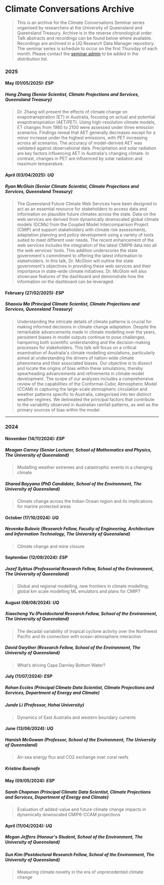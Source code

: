 # Climate Conversations Archive
> This is an archive for the Climate Conversations Seminar series organised by researchers at the University of Queensland and Queensland Treasury. Archive is in the reverse chronological order. Talk abstracts and recordings can be found below where available. Recordings are archived in a UQ Research Data Manager repository.
> The seminar series is schedule to occur on the first Thursday of each month. Please contact the [seminar admin](mailto:sun.w.kim@uq.edu.au) to be added in the distribution list.

### **2025**
#### **May (01/05/2025): *ESP***
##### Hong Zhang (Senior Scientist, Climate Projections and Services, Queensland Treasury)
> Dr. Zhang will present the effects of climate change on evapotranspiration (ET) in Australia, focusing on actual and potential evapotranspiration (AET/PET). Using high-resolution climate models, ET changes from 1980 to 2100 were assessed under three emission scenarios. Findings reveal that AET generally decreases except for a minor increase under the highest emissions, with PET increasing across all scenarios. The accuracy of model-derived AET was validated against observational data. Precipitation and solar radiation are key factors influencing AET in Australia's changing climate. In contrast, changes in PET are influenced by solar radiation and maximum temperature.

#### **April (03/04/2025): *UQ***
##### Ryan McGloin (Senior Climate Scientist, Climate Projections and Services, Queensland Treasury)
> The Queensland Future Climate Web Services have been designed to act as an essential resource for stakeholders to access data and information on plausible future climates across the state. Data on the web services are derived from dynamically downscaled global climate models (GCMs) from the Coupled Model Intercomparison Project (CMIP) and support stakeholders with climate risk assessments, adaptation planning and policy development using a variety of tools suited to meet different user needs. The recent enhancement of the web services includes the integration of the latest CMIP6 data into all the web services' tools. This addition underscores the state government's commitment to offering the latest information to stakeholders. In this talk, Dr. McGloin will outline the state government's objectives in providing these web services and their importance in state-wide climate initiatives. Dr. McGloin will also showcase features of the dashboard and demonstrate how the information on the dashboard can be leveraged.

#### **February (27/02/2025): *ESP***
##### Shaoxiu Ma (Principal Climate Scientist, Climate Projections and Services, Queensland Treasury)
> Understanding the intricate details of climate patterns is crucial for making informed decisions in climate change adaptation. Despite the remarkable advancements made in climate modelling over the years, persistent biases in model outputs continue to pose challenges, hampering both scientific understanding and the decision-making processes for stakeholders. This talk will focus on a critical examination of Australia's climate modelling simulations, particularly aimed at understanding the drivers of nation-wide climate phenomena and their associated biases. Our objective is to dissect and locate the origins of bias within these simulations, thereby spearheading advancements and refinements in climate model development. The scope of our analyses includes a comprehensive review of the capabilities of the Conformal-Cubic Atmospheric Model (CCAM) in capturing the large-scale atmospheric circulation and weather patterns specific to Australia, categorised into ten distinct weather regimes. We delineated the principal factors that contribute to the variability observed in Australian rainfall patterns, as well as the primary sources of bias within the model.
---
### **2024**
#### **November (14/11/2024): *ESP***
##### Meagan Carney (Senior Lecturer, School of Mathematics and Physics, The University of Queensland)
> Modelling weather extremes and catastrophic events in a changing climate

##### Sharad Bayyana (PhD Candidate, School of the Environment, The University of Queensland)
> Climate change across the Indian Ocean region and its implications for marine protected areas

#### **October (17/10/2024): *UQ***
##### Nevenka Bulovic (Research Fellow, Faculty of Engineering, Architecture and Information Technology, The University of Queensland)
> Climate change and mine closure

#### **September (12/09/2024): *ESP***
##### Jozef Syktus (Professorial Research Fellow, School of the Environment, The University of Queensland)
> Global and regional modelling, new frontiers in climate modelling; global km scale modelling ML emulators and plans for CMIP7

#### **August (08/08/2024): *UQ***
##### Xiaocheng Yu (Postdoctoral Research Fellow, School of the Environment, The University of Queensland)
> The decadal variability of tropical cyclone activity over the Northwest Pacific and its connection with ocean-atmosphere interaction

##### David Gwyther (Research Fellow, School of the Environment, The University of Queensland)
> What’s driving Cape Darnley Bottom Water?

#### **July (11/07/2024): *ESP***
##### Rohan Eccles (Principal Climate Data Scientist, Climate Projections and Services, Department of Energy and Climate)
##### Junde Li (Professor, Hohai University)
> Dynamics of East Australia and western boundary currents

#### **June (13/06/2024): *UQ***
##### Hamish McGowan (Professor, School of the Environment, The University of Queensland)
> Air-sea energy flux and CO2 exchange over coral reefs

##### Kristine Buenafe

#### **May (09/05/2024): *ESP***
##### Sarah Chapman (Principal Climate Data Scientist, Climate Projections and Services, Department of Energy and Climate)
> Evaluation of added-value and future climate change impacts in dynamically downscaled CMIP6-CCAM projections

#### **April (11/04/2024): *UQ***
##### Megan Jeffers (Honour's Student, School of the Environment, The University of Queensland)
##### Sun Kim (Postdoctoral Research Fellow, School of the Environment, The University of Queensland)
> Measuring climate novelty in the era of unprecedented climate change
